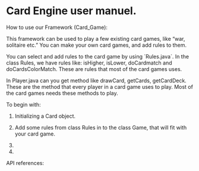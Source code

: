 # Card Engine user manuel.

How to use our Framework (Card_Game):

This framework can be used to play a few existing card games, like “war, solitaire etc.”
You can make your own card games, and add rules to them. 

You can select and add rules to the card game by using ´Rules.java´. In the class Rules, we have rules like: isHigher, isLower, doCardmatch and doCardsColorMatch. 
These are rules that most of the card games uses. 

In Player.java can you get method like drawCard, getCards, getCardDeck. These are the method that every player in a card game uses to play. Most of the card games needs these methods to play. 

To begin with: 

1. Initializing a Card object.

2. Add some rules from class Rules in to the class Game, that will fit with your card game. 

3. 

4.





API references: 
